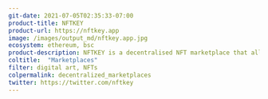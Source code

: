```yaml
---
git-date: 2021-07-05T02:35:33-07:00
product-title: NFTKEY
product-url: https://nftkey.app
image: /images/output_md/nftkey.app.jpg
ecosystem: ethereum, bsc
product-description: NFTKEY is a decentralised NFT marketplace that allows Ethereum and Binance Smart Chain NFTs to be listed, bid on, bought and sold without any centralized servers
coltitle:  "Marketplaces"
filter: digital art, NFTs
colpermalink: decentralized_marketplaces
twitter: https://twitter.com/nftkey
---
```

